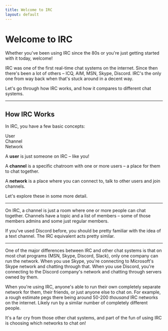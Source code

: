 ```yaml
---
title: Welcome to IRC
layout: default
---
```


# Welcome to IRC

Whether you've been using IRC since the 80s or you're just getting started with it today, welcome!

IRC was one of the first real-time chat systems on the internet. Since then there's been a lot of others – ICQ, AIM, MSN, Skype, Discord. IRC's the only one from way back when that's stuck around in a decent way.

Let's go through how IRC works, and how it compares to different chat systems.


----


## How IRC Works

In IRC, you have a few basic concepts:

<div class="conceptlist">
    <div class="concept">
        <span class="image">
            <i class="fa fa-user"></i>
        </span>
        <subtitle>
            User
        </subtitle>
    </div>
    <div class="concept">
        <span class="image">
            <i class="fa fa-hashtag"></i>
        </span>
        <subtitle>
            Channel
        </subtitle>
    </div>
    <div class="concept">
        <span class="image">
            <i class="fa fa-cloud"></i>
        </span>
        <subtitle>
            Network
        </subtitle>
    </div>
</div>


A **user** is just someone on IRC – like you!

A **channel** is a specific chatroom with one or more users – a place for them to chat together.

A **network** is a place where you can connect to, talk to other users and join channels.

Let's explore these in some more detail.

----

On IRC, a channel is just a room where one or more people can chat together. Channels have a topic and a list of members – some of those members admins and some just regular members.

If you've used Discord before, you should be pretty familiar with the idea of a text channel. The IRC equivalent acts pretty similar.

----

One of the major differences between IRC and other chat systems is that on most chat programs (MSN, Skype, Discord, Slack), only one company can run the network. When you use Skype, you're connecting to Microsoft's Skype network and chatting through that. When you use Discord, you're connecting to the Discord company's network and chatting through servers owned by them.

When you're using IRC, anyone's able to run their own completely separate network for them, their friends, or just anyone else to chat on. For example, a rough estimate pegs there being around 50-200 _thousand_ IRC networks on the internet. Likely run by a similar number of completely different people.

It's a far cry from those other chat systems, and part of the fun of using IRC is choosing which networks to chat on!








